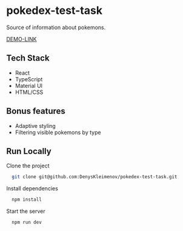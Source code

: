 # pokedex-test-task

Source of information about pokemons.



[DEMO-LINK](https://denyskleimenov.github.io/pokedex-test-task/)


## Tech Stack

- React
- TypeScript
- Material UI
- HTML/CSS


## Bonus features

- Adaptive styling
- Filtering visible pokemons by type


## Run Locally

Clone the project

```bash
  git clone git@github.com:DenysKleimenov/pokedex-test-task.git
```

Install dependencies

```bash
  npm install
```

Start the server

```bash
  npm run dev
```


